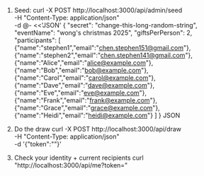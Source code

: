 1. Seed:
curl -X POST http://localhost:3000/api/admin/seed \
  -H "Content-Type: application/json" \
  -d @- <<'JSON'
{
  "secret": "change-this-long-random-string",
  "eventName": "wong's christmas 2025",
  "giftsPerPerson": 2,
  "participants": [
    {"name":"stephen1","email":"chen.stephen151@gmail.com"},
    {"name":"stephen2","email":"chen.stephen141@gmail.com"},
    {"name":"Alice","email":"alice@example.com"},
    {"name":"Bob","email":"bob@example.com"},
    {"name":"Carol","email":"carol@example.com"},
    {"name":"Dave","email":"dave@example.com"},
    {"name":"Eve","email":"eve@example.com"},
    {"name":"Frank","email":"frank@example.com"},
    {"name":"Grace","email":"grace@example.com"},
    {"name":"Heidi","email":"heidi@example.com"}
  ]
}
JSON


1. Do the draw
curl -X POST http://localhost:3000/api/draw \
  -H "Content-Type: application/json" \
  -d '{"token":"<paste-one-token>"}'

2. Check your identity + current recipients
curl "http://localhost:3000/api/me?token=<paste-one-token>"
